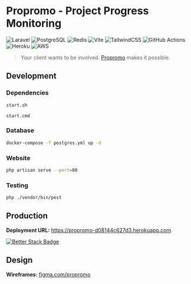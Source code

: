 # **Propromo** - Project Progress Monitoring

![Laravel](https://img.shields.io/badge/laravel-%23FF2D20.svg?style=for-the-badge&logo=laravel&logoColor=white)
![PostgreSQL](https://img.shields.io/badge/postgres-%23316192.svg?style=for-the-badge&logo=postgresql&logoColor=white)
![Redis](https://img.shields.io/badge/redis-%23DD0031.svg?style=for-the-badge&logo=redis&logoColor=white)
![Vite](https://img.shields.io/badge/vite-%23646CFF.svg?style=for-the-badge&logo=vite&logoColor=white)
![TailwindCSS](https://img.shields.io/badge/tailwindcss-%2338B2AC.svg?style=for-the-badge&logo=tailwind-css&logoColor=white)
![GitHub Actions](https://img.shields.io/badge/github%20actions-%232671E5.svg?style=for-the-badge&logo=githubactions&logoColor=white)
![Heroku](https://img.shields.io/badge/heroku-%23430098.svg?style=for-the-badge&logo=heroku&logoColor=white)
![AWS](https://img.shields.io/badge/AWS-%23FF9900.svg?style=for-the-badge&logo=amazon-aws&logoColor=white)

> Your client wants to be involved. [Propromo](https://propromo.duckdns.org) makes it possible.

## Development

### Dependencies
```bash
start.sh
```

```batch
start.cmd
```

### Database
```bash
docker-compose -f postgres.yml up -d
```

### Website
```bash
php artisan serve --port=80
```

### Testing
```bash
php ./vendor/bin/pest
```

## Production

**Deployment URL:** https://propromo-d08144c627d3.herokuapp.com

[![Better Stack Badge](https://uptime.betterstack.com/status-badges/v1/monitor/zuzz.svg)](https://dub.sh/propromo-status)

## Design

**Wireframes:** [figma.com/propromo](https://dub.sh/propromo-wireframes)
